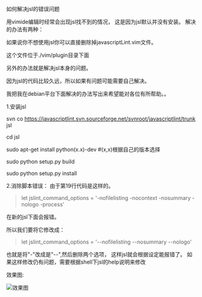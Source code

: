 如何解决jsl的错误问题

用vimide编辑时经常会出现jsl找不到的情况，
这是因为jsl默认并没有安装。
解决的办法有两种：

如果说你不想使用jsl你可以直接删除掉javascriptLint.vim文件。

这个文件位于./vim/plugin目录下面

另外的办法就是解决jsl本身的问题。

因为jsl的代码比较久远，所以如果有问题可能需要自己解决。

我把我在debian平台下面解决的办法写出来希望能对各位有所帮助。。


1.安装jsl

svn co https://javascriptlint.svn.sourceforge.net/svnroot/javascriptlint/trunk jsl

cd jsl

sudo apt-get install python(x.x)-dev #(x,x)根据自己的版本选择

sudo python setup.py build

sudo python setup.py install

2.消除脚本错误：
由于第19行代码是这样的。
> let jslint\_command\_options = '-nofilelisting -nocontext -nosummary -nologo -process'

在新的jsl下面会报错。

所以我们要将它修改成：

> let jslint\_command\_options = '--nofilelisting --nosummary --nologo'

也就是将"-"改成是"--",然后删除两个选项，
这样jsl就会根据设定能报错了。
如果这样修改仍有问题，需要根据shell下jsl的help说明来修改

效果图:

<img src='http://vimide.googlecode.com/files/%E6%9C%AA%E5%91%BD%E5%90%8D.jpg' alt='效果图' />
